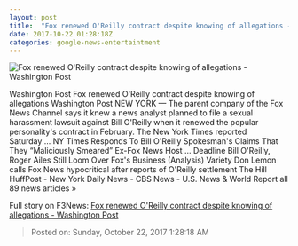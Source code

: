 ```yaml
---
layout: post
title:  "Fox renewed O'Reilly contract despite knowing of allegations - Washington Post"
date: 2017-10-22 01:28:18Z
categories: google-news-entertaintment
---
```


![Fox renewed O'Reilly contract despite knowing of allegations - Washington Post](https://img.washingtonpost.com/rf/image_1484w/2010-2019/Wires/Online/2017-10-22/AP/Images/Bill_O_Reilly_77802.jpg-61590.jpg?t=20170517)

Washington Post Fox renewed O'Reilly contract despite knowing of allegations Washington Post NEW YORK — The parent company of the Fox News Channel says it knew a news analyst planned to file a sexual harassment lawsuit against Bill O'Reilly when it renewed the popular personality's contract in February. The New York Times reported Saturday ... NY Times Responds To Bill O'Reilly Spokesman's Claims That They “Maliciously Smeared” Ex-Fox News Host ... Deadline Bill O'Reilly, Roger Ailes Still Loom Over Fox's Business (Analysis) Variety Don Lemon calls Fox News hypocritical after reports of O'Reilly settlement The Hill HuffPost - New York Daily News - CBS News - U.S. News & World Report all 89 news articles »


Full story on F3News: [Fox renewed O'Reilly contract despite knowing of allegations - Washington Post](http://www.f3nws.com/n/3yfWSG)

> Posted on: Sunday, October 22, 2017 1:28:18 AM
